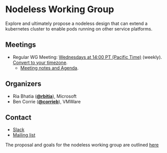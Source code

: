 <!---
This is an autogenerated file!

Please do not edit this file directly, but instead make changes to the
sigs.yaml file in the project root.

To understand how this file is generated, see https://git.k8s.io/community/generator/README.md
-->
# Nodeless Working Group

Explore and ultimately propose a nodeless design that can extend a kubernetes cluster to enable pods running on other service platforms.

## Meetings
* Regular WG Meeting: [Wednesdays at 14:00 PT (Pacific Time)](https://zoom.us/j/588409652) (weekly). [Convert to your timezone](http://www.thetimezoneconverter.com/?t=14:00&tz=PT%20%28Pacific%20Time%29).
  * [Meeting notes and Agenda](https://docs.google.com/document/d/13gt9aUokqueOYHzA94D0UXFkXSP0rJEED9TxNEXZZMM/edit?usp=sharing).

## Organizers

* Ria Bhatia (**[@rbitia](https://github.com/rbitia)**), Microsoft
* Ben Corrie (**[@corrieb](https://github.com/corrieb)**), VMWare

## Contact
* [Slack](https://kubernetes.slack.com/messages/wg-nodeless)
* [Mailing list](https://groups.google.com/forum/#!forum/kubernetes-wg-nodeless)

<!-- BEGIN CUSTOM CONTENT -->
The proposal and goals for the nodeless working group are outlined [here](https://docs.google.com/document/d/1Y1GEKOIB1u5P06YeQJYl9WVaUqxrq3fO8GZ7K6MUGms/edit)
<!-- END CUSTOM CONTENT -->
